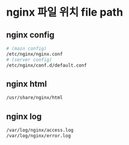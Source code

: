 # nginx 파일 위치 file path

## nginx config

```sh
# (main config)
/etc/nginx/nginx.conf
# (server config)
/etc/nginx/conf.d/default.conf
```

## nginx html

```sh
/usr/share/nginx/html
```

## nginx log

```sh
/var/log/nginx/access.log
/var/log/nginx/error.log
```
